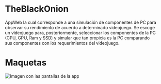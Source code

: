 # TheBlackOnion
AppWeb la cual corresponde a una simulación de componentes de PC para observar su rendimiento de acuerdo a determinado videojuego. Se escoge un videojuego para, posteriormente, seleccionar los componentes de la PC (CPU, GPU, Ram y SSD) y simular que tan propicia es la PC comparando sus componentes con los requerimientos del videojuego.
# Maquetas
![Imagen con las pantallas de la app](https://i.postimg.cc/4d15MJkb/img.png)
